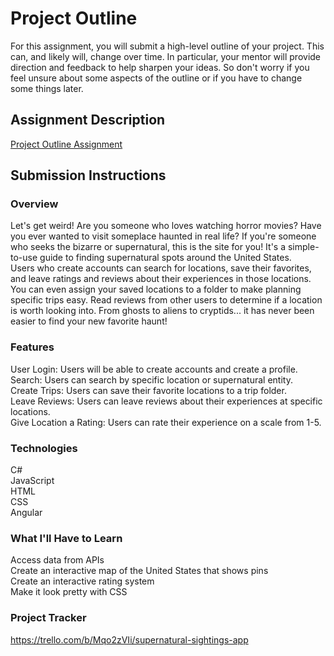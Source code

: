 # Project Outline
For this assignment, you will submit a high-level outline of your project. This can, and likely will, change over time. In particular, your mentor will provide direction and feedback to help sharpen your ideas. So don't worry if you feel unsure about some aspects of the outline or if you have to change some things later.

## Assignment Description
[Project Outline Assignment](https://education.launchcode.org/liftoff/modules/assignments/project-outline)

## Submission Instructions

### Overview
Let's get weird! Are you someone who loves watching horror movies? Have you ever wanted to visit someplace haunted in real life? If you're someone who seeks the bizarre or supernatural, this is the site for you! It's a simple-to-use guide to finding supernatural spots around the United States.<br>
Users who create accounts can search for locations, save their favorites, and leave ratings and reviews about their experiences in those locations. You can even assign your saved locations to a folder to make planning specific trips easy. Read reviews from other users to determine if a location is worth looking into. From ghosts to aliens to cryptids... it has never been easier to find your new favorite haunt!
### Features
User Login: Users will be able to create accounts and create a profile.<br>
Search: Users can search by specific location or supernatural entity.<br>
Create Trips: Users can save their favorite locations to a trip folder.<br>
Leave Reviews: Users can leave reviews about their experiences at specific locations.<br>
Give Location a Rating: Users can rate their experience on a scale from 1-5.<br>
### Technologies
C#<br>
JavaScript<br>
HTML<br>
CSS<br>
Angular<br>
### What I'll Have to Learn
Access data from APIs<br>
Create an interactive map of the United States that shows pins<br>
Create an interactive rating system<br>
Make it look pretty with CSS<br>
### Project Tracker
https://trello.com/b/Mqo2zVIi/supernatural-sightings-app
